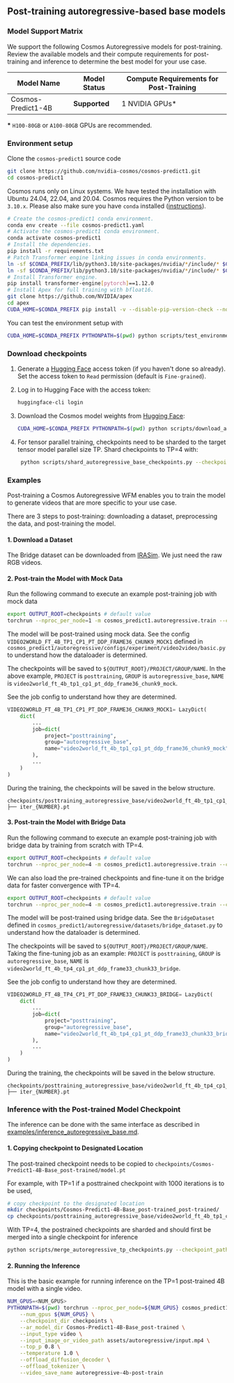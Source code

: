 ## Post-training autoregressive-based base models

### Model Support Matrix

We support the following Cosmos Autoregressive models for post-training. Review the available models and their compute requirements for post-training and inference to determine the best model for your use case.

| Model Name                               | Model Status | Compute Requirements for Post-Training |
|----------------------------------------------|------------------|------------------------------------------|
| Cosmos-Predict1-4B           | **Supported**    | 1 NVIDIA GPUs*                           |

**\*** `H100-80GB` or `A100-80GB` GPUs are recommended.

### Environment setup

Clone the `cosmos-predict1` source code
```bash
git clone https://github.com/nvidia-cosmos/cosmos-predict1.git
cd cosmos-predict1
```

Cosmos runs only on Linux systems. We have tested the installation with Ubuntu 24.04, 22.04, and 20.04.
Cosmos requires the Python version to be `3.10.x`. Please also make sure you have `conda` installed ([instructions](https://docs.conda.io/projects/conda/en/latest/user-guide/install/index.html)).

```bash
# Create the cosmos-predict1 conda environment.
conda env create --file cosmos-predict1.yaml
# Activate the cosmos-predict1 conda environment.
conda activate cosmos-predict1
# Install the dependencies.
pip install -r requirements.txt
# Patch Transformer engine linking issues in conda environments.
ln -sf $CONDA_PREFIX/lib/python3.10/site-packages/nvidia/*/include/* $CONDA_PREFIX/include/
ln -sf $CONDA_PREFIX/lib/python3.10/site-packages/nvidia/*/include/* $CONDA_PREFIX/include/python3.10
# Install Transformer engine.
pip install transformer-engine[pytorch]==1.12.0
# Install Apex for full training with bfloat16.
git clone https://github.com/NVIDIA/apex
cd apex
CUDA_HOME=$CONDA_PREFIX pip install -v --disable-pip-version-check --no-cache-dir --no-build-isolation --config-settings "--build-option=--cpp_ext" --config-settings "--build-option=--cuda_ext" .
```

You can test the environment setup with
```bash
CUDA_HOME=$CONDA_PREFIX PYTHONPATH=$(pwd) python scripts/test_environment.py
```

### Download checkpoints

1. Generate a [Hugging Face](https://huggingface.co/settings/tokens) access token (if you haven't done so already). Set the access token to `Read` permission (default is `Fine-grained`).

2. Log in to Hugging Face with the access token:
   ```bash
   huggingface-cli login
   ```

3. Download the Cosmos model weights from [Hugging Face](https://huggingface.co/collections/nvidia/cosmos-predict1-67c9d1b97678dbf7669c89a7):
   ```bash
   CUDA_HOME=$CONDA_PREFIX PYTHONPATH=$(pwd) python scripts/download_autoregressive_checkpoints.py --model_sizes 4B
   ```
4. For tensor parallel training, checkpoints need to be sharded to the target tensor model parallel size TP. Shard checkpoints to TP=4 with:
   ```bash
    python scripts/shard_autoregressive_base_checkpoints.py --checkpoint_path checkpoints/Cosmos-Predict1-4B/model.pt --model_size 4b --tensor_parallel_size 4  
   ```

### Examples

Post-training a Cosmos Autoregressive WFM enables you to train the model to generate videos that are more specific to your use case.

There are 3 steps to post-training: downloading a dataset, preprocessing the data, and post-training the model.


#### 1. Download a Dataset
The Bridge dataset can be downloaded from [IRASim](https://github.com/bytedance/IRASim). We just need the raw RGB videos.

#### 2. Post-train the Model with Mock Data

Run the following command to execute an example post-training job with mock data
```bash
export OUTPUT_ROOT=checkpoints # default value
torchrun --nproc_per_node=1 -m cosmos_predict1.autoregressive.train --config=cosmos_predict1/autoregressive/configs/config.py -- experiment=video2world_ft_4b_tp1_cp1_pt_ddp_frame36_chunk9_mock job.wandb_mode="online"
```

The model will be post-trained using mock data.
See the config `VIDEO2WORLD_FT_4B_TP1_CP1_PT_DDP_FRAME36_CHUNK9_MOCK1` defined in `cosmos_predict1/autoregressive/configs/experiment/video2video/basic.py` to understand how the dataloader is determined.

The checkpoints will be saved to `${OUTPUT_ROOT}/PROJECT/GROUP/NAME`.
In the above example, `PROJECT` is `posttraining`, `GROUP` is `autoregressive_base`, `NAME` is `video2world_ft_4b_tp1_cp1_pt_ddp_frame36_chunk9_mock`.

See the job config to understand how they are determined.
```python
VIDEO2WORLD_FT_4B_TP1_CP1_PT_DDP_FRAME36_CHUNK9_MOCK1= LazyDict(
    dict(
        ...
        job=dict(
            project="posttraining",
            group="autoregressive_base",
            name="video2world_ft_4b_tp1_cp1_pt_ddp_frame36_chunk9_mock",
        ),
        ...
    )
)
```

During the training, the checkpoints will be saved in the below structure.
```
checkpoints/posttraining_autoregressive_base/video2world_ft_4b_tp1_cp1_pt_ddp_frame36_chunk9_mock/checkpoints/
├── iter_{NUMBER}.pt
```

#### 3. Post-train the Model with Bridge Data

Run the following command to execute an example post-training job with bridge data by training from scratch with TP=4.
```bash
export OUTPUT_ROOT=checkpoints # default value
torchrun --nproc_per_node=4 -m cosmos_predict1.autoregressive.train --config=cosmos_predict1/autoregressive/configs/config.py -- experiment=video2world_4b_tp4_cp1_pt_ddp_frame33_chunk33_bridge job.wandb_mode="online"
```

We can also load the pre-trained checkpoints and fine-tune it on the bridge data for faster convergence with TP=4.
```bash
export OUTPUT_ROOT=checkpoints # default value
torchrun --nproc_per_node=4 -m cosmos_predict1.autoregressive.train --config=cosmos_predict1/autoregressive/configs/config.py -- experiment=video2world_ft_4b_tp4_cp1_pt_ddp_frame33_chunk33_bridge job.wandb_mode="online"
```

The model will be post-trained using bridge data.
See the `BridgeDataset` defined in `cosmos_predict1/autoregressive/datasets/bridge_dataset.py` to understand how the dataloader is determined.

The checkpoints will be saved to `${OUTPUT_ROOT}/PROJECT/GROUP/NAME`. Taking the fine-tuning job as an example:
`PROJECT` is `posttraining`, `GROUP` is `autoregressive_base`, `NAME` is `video2world_ft_4b_tp4_cp1_pt_ddp_frame33_chunk33_bridge`.

See the job config to understand how they are determined.
```python
VIDEO2WORLD_FT_4B_TP4_CP1_PT_DDP_FRAME33_CHUNK33_BRIDGE= LazyDict(
    dict(
        ...
        job=dict(
            project="posttraining",
            group="autoregressive_base",
            name="video2world_ft_4b_tp4_cp1_pt_ddp_frame33_chunk33_bridge",
        ),
        ...
    )
)
```

During the training, the checkpoints will be saved in the below structure.
```
checkpoints/posttraining_autoregressive_base/video2world_ft_4b_tp4_cp1_pt_ddp_frame33_chunk33_bridge/checkpoints/
├── iter_{NUMBER}.pt
```

### Inference with the Post-trained Model Checkpoint

The inference can be done with the same interface as described in [examples/inference_autoregressive_base.md](examples/inference_autoregressive_base.md).

#### 1. Copying checkpoint to Designated Location

The post-trained checkpoint needs to be copied to `checkpoints/Cosmos-Predict1-4B-Base_post-trained/model.pt`

For example, with TP=1 if a posttrained checkpoint with 1000 iterations is to be used,
```bash
# copy checkpoint to the designated location
mkdir checkpoints/Cosmos-Predict1-4B-Base_post-trained_post-trained/
cp checkpoints/posttraining_autoregressive_base/video2world_ft_4b_tp1_cp1_pt_ddp_frame36_chunk9_mock/checkpoints/iter_000001000.pt checkpoints/Cosmos-Predict1-4B-Base_post-trained/model.pt
```

With TP=4, the postrained checkpoints are sharded and should first be merged into a single checkpoint for inference
```bash
python scripts/merge_autoregressive_tp_checkpoints.py --checkpoint_path checkpoints/posttraining_autoregressive_base/video2world_ft_4b_tp1_cp1_pt_ddp_frame36_chunk9_mock/checkpoints/iter_000001000.pt --output_path checkpoints/Cosmos-Predict1-4B-Base_post-trained/model.pt --model_size 4b --tensor_parallel_size 4
```

#### 2. Running the Inference

This is the basic example for running inference on the TP=1 post-trained 4B model with a single video.

```bash
NUM_GPUS=<NUM_GPUS>
PYTHONPATH=$(pwd) torchrun --nproc_per_node=${NUM_GPUS} cosmos_predict1/autoregressive/inference/base.py \
    --num_gpus ${NUM_GPUS} \
    --checkpoint_dir checkpoints \
    --ar_model_dir Cosmos-Predict1-4B-Base_post-trained \
    --input_type video \
    --input_image_or_video_path assets/autoregressive/input.mp4 \
    --top_p 0.8 \
    --temperature 1.0 \
    --offload_diffusion_decoder \
    --offload_tokenizer \
    --video_save_name autoregressive-4b-post-train
```
